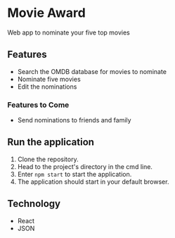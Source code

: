 # Movie Award
Web app to nominate your five top movies

## Features
- Search the OMDB database for movies to nominate
- Nominate five movies
- Edit the nominations

### Features to Come
- Send nominations to friends and family

## Run the application
1. Clone the repository.
2. Head to the project's directory in the cmd line.
3. Enter ``npm start`` to start the application.
4. The application should start in your default browser.

## Technology
- React
- JSON
